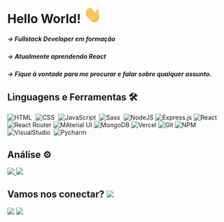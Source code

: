 # Hello World! <img src=https://raw.githubusercontent.com/ABSphreak/ABSphreak/master/gifs/Hi.gif width="40">

##### -> Fullstack Developer em formação
##### -> Atualmente aprendendo React
##### -> Fique à vontade para me procurar e falar sobre qualquer assunto.

## Linguagens e Ferramentas 🛠

![HTML](https://img.shields.io/badge/HTML5-E34F26?style=for-the-badge&logo=html5&logoColor=white)&nbsp;
![CSS](https://img.shields.io/badge/CSS3-1572B6?style=for-the-badge&logo=css3&logoColor=white)&nbsp;
![JavaScript](https://img.shields.io/badge/JavaScript-323330?style=for-the-badge&logo=javascript&logoColor=F7DF1E)&nbsp;
![Sass](https://img.shields.io/badge/Sass-CC6699?style=for-the-badge&logo=sass&logoColor=white)&nbsp;
![NodeJS](https://img.shields.io/badge/Node.js-339933?style=for-the-badge&logo=nodedotjs&logoColor=white)
![Express.js](https://img.shields.io/badge/Express.js-000000?style=for-the-badge&logo=express&logoColor=white)
![React](https://img.shields.io/badge/react-%2320232a.svg?style=for-the-badge&logo=react&logoColor=%2361DAFB)
![React Router](https://img.shields.io/badge/React_Router-CA4245?style=for-the-badge&logo=react-router&logoColor=white)
![MAterial UI](https://img.shields.io/badge/Material%20UI-007FFF?style=for-the-badge&logo=mui&logoColor=white)
![MongoDB](https://img.shields.io/badge/MongoDB-%234ea94b.svg?style=for-the-badge&logo=mongodb&logoColor=white)
![Vercel](https://img.shields.io/badge/vercel-%23000000.svg?style=for-the-badge&logo=vercel&logoColor=white)
![Git](https://img.shields.io/badge/git-%23F05033.svg?style=for-the-badge&logo=git&logoColor=white)
![NPM](https://img.shields.io/badge/npm-CB3837?style=for-the-badge&logo=npm&logoColor=white)
![VisualStudio](https://img.shields.io/badge/Visual_Studio_Code-0078D4?style=for-the-badge&logo=visual%20studio%20code&logoColor=white)&nbsp;
![Pycharm](https://img.shields.io/badge/PyCharm-323330.svg?&style=for-the-badge&logo=PyCharm&logoColor=white)&nbsp;

## Análise ⚙️

<div align="left">
  <a href="https://github.com/idomelo">
    <img height="150em" src="https://github-readme-stats.vercel.app/api/?username=idomelo&count_private=true&show_icons=true&theme=tokyonight"/>
    <img height="150em" src="https://github-readme-stats.vercel.app/api/top-langs/?username=idomelo&layout=compact&langs_count=8&theme=tokyonight&hide=HCL"/>
  </a>
</div>

## Vamos nos conectar? <img src=https://emojipedia-us.s3.dualstack.us-west-1.amazonaws.com/thumbs/160/apple/285/handshake_1f91d.png width="30">

  
<div align="left">
  <a href = "mailto:idomelo123@gmail.com"><img src="https://img.shields.io/badge/idomelo123@gmail.com-D14836?style=for-the-badge&logo=gmail&logoColor=white"></a>
  <a href="https://www.linkedin.com/in/idomelo"><img src="https://img.shields.io/badge/idomelo-0077B5?style=for-the-badge&logo=linkedin&logoColor=white"></a><br>

<!--   ![Snake animation](https://github.com/idomelo/idomelo/blob/output/github-contribution-grid-snake.svg) -->
</div>



